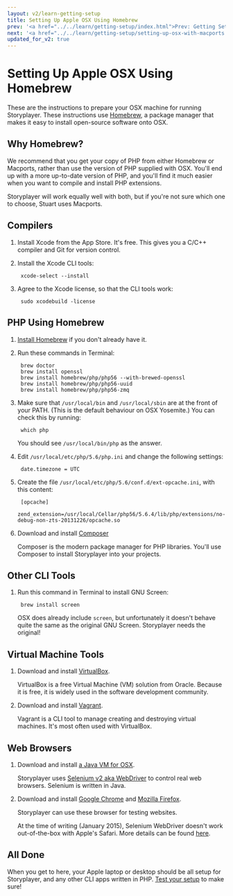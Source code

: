 ```yaml
---
layout: v2/learn-getting-setup
title: Setting Up Apple OSX Using Homebrew
prev: '<a href="../../learn/getting-setup/index.html">Prev: Getting Setup For Storyplayer</a>'
next: '<a href="../../learn/getting-setup/setting-up-osx-with-macports.html">Next: Setting Up Apple OSX Using Macports</a>'
updated_for_v2: true
---
```


# Setting Up Apple OSX Using Homebrew

These are the instructions to prepare your OSX machine for running Storyplayer. These instructions use [Homebrew](http://brew.sh), a package manager that makes it easy to install open-source software onto OSX.

## Why Homebrew?

We recommend that you get your copy of PHP from either Homebrew or Macports, rather than use the version of PHP supplied with OSX. You'll end up with a more up-to-date version of PHP, and you'll find it much easier when you want to compile and install PHP extensions.

Storyplayer will work equally well with both, but if you're not sure which one to choose, Stuart uses Macports.

## Compilers

1. Install Xcode from the App Store. It's free. This gives you a C/C++ compiler and Git for version control.
1. Install the Xcode CLI tools:

        xcode-select --install

1. Agree to the Xcode license, so that the CLI tools work:

        sudo xcodebuild -license

## PHP Using Homebrew

1. [Install Homebrew](http://brew.sh) if you don't already have it.
1. Run these commands in Terminal:

        brew doctor
        brew install openssl
        brew install homebrew/php/php56 --with-brewed-openssl
        brew install homebrew/php/php56-uuid
        brew install homebrew/php/php56-zmq

1. Make sure that `/usr/local/bin` and `/usr/local/sbin` are at the front of your PATH. (This is the default behaviour on OSX Yosemite.)  You can check this by running:

        which php

    You should see `/usr/local/bin/php` as the answer.

1. Edit `/usr/local/etc/php/5.6/php.ini` and change the following settings:

        date.timezone = UTC

1. Create the file `/usr/local/etc/php/5.6/conf.d/ext-opcache.ini`, with this content:

        [opcache]
        zend_extension=/usr/local/Cellar/php56/5.6.4/lib/php/extensions/no-debug-non-zts-20131226/opcache.so

1. Download and install [Composer](https://getcomposer.org/download/)

   Composer is the modern package manager for PHP libraries. You'll use Composer to install Storyplayer into your projects.

## Other CLI Tools

1. Run this command in Terminal to install GNU Screen:

        brew install screen

   OSX does already include `screen`, but unfortunately it doesn't behave quite the same as the original GNU Screen. Storyplayer needs the original!

## Virtual Machine Tools

1. Download and install [VirtualBox](http://virtualbox.org).

   VirtualBox is a free Virtual Machine (VM) solution from Oracle.  Because it is free, it is widely used in the software development community.

1. Download and install [Vagrant](http://vagrantup.com).

   Vagrant is a CLI tool to manage creating and destroying virtual machines.  It's most often used with VirtualBox.

## Web Browsers

1. Download and install [a Java VM for OSX](http://www.java.com).

   Storyplayer uses [Selenium v2 aka WebDriver](http://www.seleniumhq.org) to control real web browsers. Selenium is written in Java.

1. Download and install [Google Chrome](https://www.google.com/chrome/) and [Mozilla Firefox](https://www.mozilla.org).

   Storyplayer can use these browser for testing websites.

   At the time of writing (January 2015), Selenium WebDriver doesn't work out-of-the-box with Apple's Safari. More details can be found [here](../../using/web-browsers/osx-safari.html).

## All Done

When you get to here, your Apple laptop or desktop should be all setup for Storyplayer, and any other CLI apps written in PHP. [Test your setup](testing-your-setup.html) to make sure!
